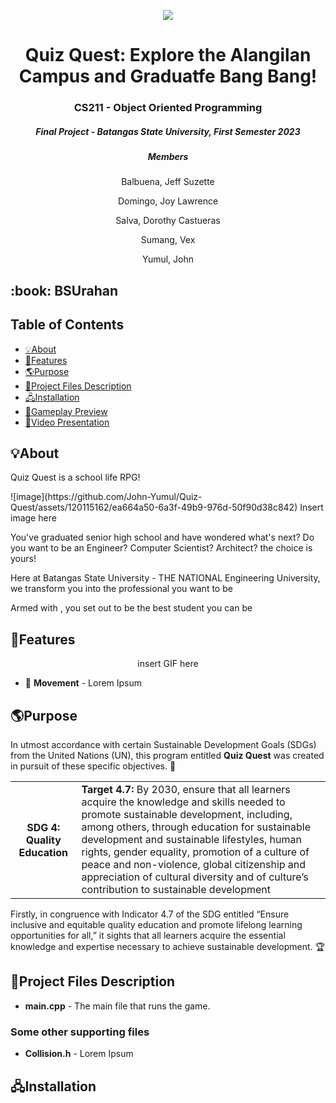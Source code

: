 
<p align="center"> 
    <img src="https://media.discordapp.net/attachments/833997901411516466/1173509459256029234/wastebasket.png?ex=656436d9&is=6551c1d9&hm=6d710033cdc03f3ca8a0c5947e3f148aa266245479194d686840c4ab374e631e&=">
</p>

<h1 align="center"> Quiz Quest: Explore the Alangilan Campus and Graduatfe Bang Bang!</h1>
<h3 align="center"> CS211 - Object Oriented Programming </h3>
<h5 align="center"> Final Project - Batangas State University, First Semester 2023 </h3>

<h5 align="center"> Members </h3>
<p align="center">Balbuena, Jeff Suzette </p>
<p align="center">Domingo, Joy Lawrence</p>
<p align="center">Salva, Dorothy Castueras</p>
<p align="center">Sumang, Vex</p>
<p align="center">Yumul, John</p>

<h2 id="BSUrahan"> :book: BSUrahan</h2>

## Table of Contents	
- [💡About](#--about)
- [🚀Features](#--features)
- [🌎Purpose](#--purpose)
- [💾Project Files Description](#--project-files-description)
- [🖧Installation](#--how-to-install)
- [👀Gameplay Preview](#--gameplay-preview)
- [🎥Video Presentation](#--video-presentation)


### <a name="--about"></a>	
 ## 💡About
 <p> Quiz Quest is a school life RPG! </p>
![image](https://github.com/John-Yumul/Quiz-Quest/assets/120115162/ea664a50-6a3f-49b9-976d-50f90d38c842) Insert image here

<p> You've graduated senior high school and have wondered what's next? Do you want to be an Engineer? Computer Scientist? Architect? the choice is yours! </p>
<p> Here at Batangas State University - THE NATIONAL Engineering University, we transform you into the professional you want to be </p>
<p> Armed with , you set out to be the best student you can be</p>

<a name="--purpose"></a>	

### <a name="--features"></a>	
## 🚀Features 
<p align="center">
insert GIF here
<ul>
  <li>🏦 <b>Movement</b> - Lorem Ipsum</li>

</ul>

### <a name="--purpose"></a>	
## 🌎Purpose
<p> In utmost accordance with certain Sustainable Development Goals (SDGs) from the United Nations (UN), this program entitled <strong>Quiz Quest</strong> was created in pursuit of these specific objectives. 📝</p> 

<table>
	<tr>
		<th>SDG 4: Quality Education</th>
		<td><strong>Target 4.7:</strong> By 2030, ensure that all learners acquire the knowledge and skills needed to promote sustainable development, including, among others, through education for sustainable development and sustainable lifestyles, human rights, gender equality, promotion of a culture of peace and non-violence, global citizenship and appreciation of cultural diversity and of culture’s contribution to sustainable development</td>
	</tr>
</table>
<p> Firstly, in congruence with Indicator 4.7 of the SDG entitled “Ensure inclusive and equitable quality education and promote lifelong learning opportunities for all,” it sights that all learners acquire the essential knowledge and expertise necessary to achieve sustainable development. 🏆</p>


### <a name="--project-files-description"></a>	
## 💾Project Files Description

<ul>
  <li><b>main.cpp</b> - The main file that runs the game.</li>
</ul>

<h3>Some other supporting files</h3>
<ul>
  <li><b>Collision.h</b> - Lorem Ipsum</li>

</ul>


 ### <a name="--how-to-install"></a>	
## 🖧Installation

